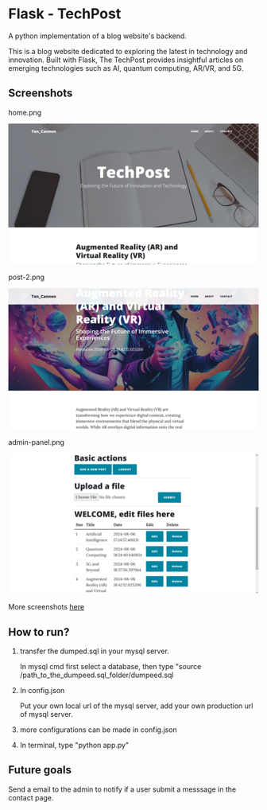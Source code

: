 
# Flask - TechPost

A python implementation of a blog website's backend.

This is a blog website dedicated to exploring the latest in technology and innovation. Built with Flask, The TechPost provides insightful articles on emerging technologies such as AI, quantum computing, AR/VR, and 5G. 

## Screenshots

home.png

![App Screenshot](https://github.com/TanCannon/TechPost/blob/main/screenshots/home.png)

post-2.png

![App Screenshot](https://github.com/TanCannon/TechPost/blob/main/screenshots/post-2.png)

admin-panel.png

![App Screenshot](https://github.com/TanCannon/TechPost/blob/main/screenshots/admin-panel.png)


More screenshots [here](https://github.com/TanCannon/TechPost/tree/main/screenshots)

## How to run?

1. transfer the dumped.sql in your mysql server.

    In mysql cmd first select a database, then type "source /path_to_the_dumpeed.sql_folder/dumpeed.sql

2. In config.json

   Put your own local url of the mysql server, add your own production url of mysql server.

3. more configurations can be made in config.json

4. In terminal, type "python app.py"
   
## Future goals

Send a email to the admin to notify if a user submit a messsage in the contact page.
